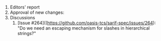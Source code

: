 1. Editors' report
1. Approval of new changes:
1. Discussions
    1. [Issue #264]((https://github.com/oasis-tcs/sarif-spec/issues/264): "Do we need an escaping mechanism for slashes in hierarchical strings?"